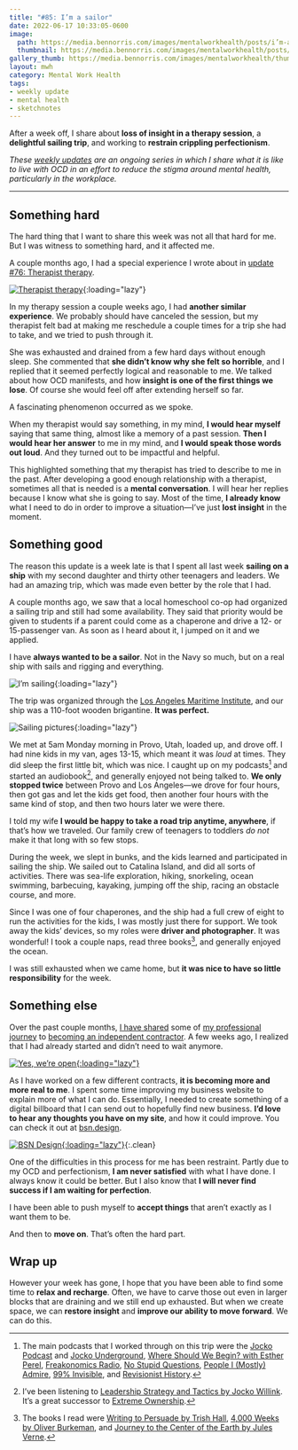 ```yaml
---
title: "#85: I’m a sailor"
date: 2022-06-17 10:33:05-0600
image: 
  path: https://media.bennorris.com/images/mentalworkhealth/posts/i’m-a-sailor.jpg
  thumbnail: https://media.bennorris.com/images/mentalworkhealth/posts/thumbnails/i’m-a-sailor.jpg
gallery_thumb: https://media.bennorris.com/images/mentalworkhealth/thumbs/i’m-a-sailor.jpg
layout: mwh
category: Mental Work Health
tags:
- weekly update
- mental health
- sketchnotes
---
```


After a week off, I share about **loss of insight in a therapy session**, a **delightful sailing trip**, and working to **restrain crippling perfectionism**.

_These [weekly updates](https://bennorris.com/tags/weekly-update/) are an ongoing series in which I share what it is like to live with OCD in an effort to reduce the stigma around mental health, particularly in the workplace._

***


## Something hard

The hard thing that I want to share this week was not all that hard for me. But I was witness to something hard, and it affected me.

A couple months ago, I had a special experience I wrote about in [update #76: Therapist therapy](https://bennorris.com/2022/04/08/therapist-therapy).

[![Therapist therapy](https://media.bennorris.com/images/mentalworkhealth/posts/therapist-therapy.jpg)](https://bennorris.com/2022/04/08/therapist-therapy){:loading="lazy"}

In my therapy session a couple weeks ago, I had **another similar experience**. We probably should have canceled the session, but my therapist felt bad at making me reschedule a couple times for a trip she had to take, and we tried to push through it.

She was exhausted and drained from a few hard days without enough sleep. She commented that **she didn’t know why she felt so horrible**, and I replied that it seemed perfectly logical and reasonable to me. We talked about how OCD manifests, and how **insight is one of the first things we lose**. Of course she would feel off after extending herself so far.

A fascinating phenomenon occurred as we spoke.

When my therapist would say something, in my mind, **I would hear myself** saying that same thing, almost like a memory of a past session. **Then I would hear her answer** to me in my mind, and **I would speak those words out loud**. And they turned out to be impactful and helpful.

This highlighted something that my therapist has tried to describe to me in the past. After developing a good enough relationship with a therapist, sometimes all that is needed is a **mental conversation**. I will hear her replies because I know what she is going to say. Most of the time, **I already know** what I need to do in order to improve a situation—I’ve just **lost insight** in the moment.


## Something good

The reason this update is a week late is that I spent all last week **sailing on a ship** with my second daughter and thirty other teenagers and leaders. We had an amazing trip, which was made even better by the role that I had.

A couple months ago, we saw that a local homeschool co-op had organized a sailing trip and still had some availability. They said that priority would be given to students if a parent could come as a chaperone and drive a 12- or 15-passenger van. As soon as I heard about it, I jumped on it and we applied.

I have **always wanted to be a sailor**. Not in the Navy so much, but on a real ship with sails and rigging and everything.

![I’m sailing](https://media.bennorris.com/images/mentalworkhealth/posts/what-about-bob-sailing.gif){:loading="lazy"}

The trip was organized through the [Los Angeles Maritime Institute](https://lamitopsail.org), and our ship was a 110-foot wooden brigantine. **It was perfect.**

![Sailing pictures](https://media.bennorris.com/images/mentalworkhealth/posts/sailing-images.jpg){:loading="lazy"}

We met at 5am Monday morning in Provo, Utah, loaded up, and drove off. I had nine kids in my van, ages 13-15, which meant it was *loud* at times. They did sleep the first little bit, which was nice. I caught up on my podcasts[^1] and started an audiobook[^2], and generally enjoyed not being talked to. **We only stopped twice** between Provo and Los Angeles—we drove for four hours, then got gas and let the kids get food, then another four hours with the same kind of stop, and then two hours later we were there.

I told my wife **I would be happy to take a road trip anytime, anywhere**, if that’s how we traveled. Our family crew of teenagers to toddlers *do not* make it that long with so few stops.

During the week, we slept in bunks, and the kids learned and participated in sailing the ship. We sailed out to Catalina Island, and did all sorts of activities. There was sea-life exploration, hiking, snorkeling, ocean swimming, barbecuing, kayaking, jumping off the ship, racing an obstacle course, and more.

Since I was one of four chaperones, and the ship had a full crew of eight to run the activities for the kids, I was mostly just there for support. We took away the kids’ devices, so my roles were **driver and photographer**. It was wonderful! I took a couple naps, read three books[^3], and generally enjoyed the ocean.

I was still exhausted when we came home, but **it was nice to have so little responsibility** for the week.


## Something else

Over the past couple months, [I have shared](https://bennorris.com/2022/05/06/uncertainty-training) some of [my professional journey](https://bennorris.com/2022/05/13/bees-in-charge) to [becoming an independent contractor](https://bennorris.com/2022/05/20/yes-were-open). A few weeks ago, I realized that I had already started and didn’t need to wait anymore.

[![Yes, we’re open](https://media.bennorris.com/images/mentalworkhealth/posts/yes-we’re-open.jpg){:loading="lazy"}](https://bennorris.com/2022/05/20/yes-were-open)

As I have worked on a few different contracts, **it is becoming more and more real to me**. I spent some time improving my business website to explain more of what I can do. Essentially, I needed to create something of a digital billboard that I can send out to hopefully find new business. **I’d love to hear any thoughts you have on my site**, and how it could improve. You can check it out at [bsn.design](https://bsn.design).

[![BSN Design](https://bsn.design/assets/images/banner.png){:loading="lazy"}](https://bsn.design){:.clean}

One of the difficulties in this process for me has been restraint. Partly due to my OCD and perfectionism, **I am never satisfied** with what I have done. I always know it could be better. But I also know that **I will never find success if I am waiting for perfection**.

I have been able to push myself to **accept things** that aren’t exactly as I want them to be.

And then to **move on**. That’s often the hard part.


## Wrap up

However your week has gone, I hope that you have been able to find some time to **relax and recharge**. Often, we have to carve those out even in larger blocks that are draining and we still end up exhausted. But when we create space, we can **restore insight** and **improve our ability to move forward**. We can do this.

[^1]: The main podcasts that I worked through on this trip were the [Jocko Podcast](https://jockopodcast.com) and [Jocko Underground](https://jockounderground.com), [Where Should We Begin? with Esther Perel](https://www.estherperel.com/podcast), [Freakonomics Radio](https://freakonomics.com/series/freakonomics-radio/), [No Stupid Questions](https://freakonomics.com/series/nsq/), [People I (Mostly) Admire](https://freakonomics.com/series/people-i-mostly-admire/), [99% Invisible](https://99percentinvisible.org), and [Revisionist History](https://www.pushkin.fm/podcasts/revisionist-history).
[^2]: I’ve been listening to [Leadership Strategy and Tactics by Jocko Willink](https://echelonfront.com/books/). It’s a great successor to [Extreme Ownership](https://echelonfront.com/extreme-ownership/).
[^3]: The books I read were [Writing to Persuade by Trish Hall](https://en.wikipedia.org/wiki/Writing_to_Persuade), [4,000 Weeks by Oliver Burkeman](https://www.oliverburkeman.com/books), and [Journey to the Center of the Earth by Jules Verne](https://en.wikipedia.org/wiki/Journey_to_the_Center_of_the_Earth).
